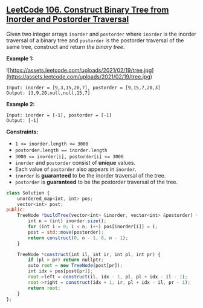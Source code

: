 ## [LeetCode **106. Construct Binary Tree from Inorder and Postorder Traversal**](https://leetcode.cn/problems/construct-binary-tree-from-inorder-and-postorder-traversal/description/)

Given two integer arrays `inorder` and `postorder` where `inorder` is the inorder traversal of a binary tree and `postorder` is the postorder traversal of the same tree, construct and return *the binary tree*.

**Example 1:**

![https://assets.leetcode.com/uploads/2021/02/19/tree.jpg](https://assets.leetcode.com/uploads/2021/02/19/tree.jpg)

```
Input: inorder = [9,3,15,20,7], postorder = [9,15,7,20,3]
Output: [3,9,20,null,null,15,7]
```

**Example 2:**

```
Input: inorder = [-1], postorder = [-1]
Output: [-1]
```

**Constraints:**

- `1 <= inorder.length <= 3000`
- `postorder.length == inorder.length`
- `3000 <= inorder[i], postorder[i] <= 3000`
- `inorder` and `postorder` consist of **unique** values.
- Each value of `postorder` also appears in `inorder`.
- `inorder` is **guaranteed** to be the inorder traversal of the tree.
- `postorder` is **guaranteed** to be the postorder traversal of the tree.

```jsx
class Solution {
    unordered_map<int, int> pos;
    vector<int> post;
public:
    TreeNode *buildTree(vector<int> &inorder, vector<int> &postorder) {
        int n = (int) inorder.size();
        for (int i = 0; i < n; i++) pos[inorder[i]] = i;
        post = std::move(postorder);
        return construct(0, n - 1, 0, n - 1);
    }

    TreeNode *construct(int il, int ir, int pl, int pr) {
        if (pl > pr) return nullptr;
        auto root = new TreeNode(post[pr]);
        int idx = pos[post[pr]];
        root->left = construct(il, idx - 1, pl, pl + idx - il - 1);
        root->right = construct(idx + 1, ir, pl + idx - il, pr - 1);
        return root;
    }
};
```